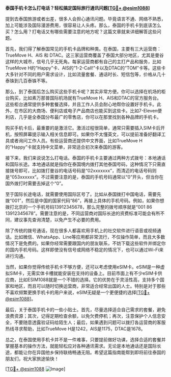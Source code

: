 **泰国手机卡怎么打电话？轻松搞定国际旅行通讯问题[[TG💪+ @esim1088](https://t.me/s/esim1088)]**

提到去泰国旅游或者出差，很多人会担心通讯问题。毕竟语言不通、网络不熟悉，加上可能涉及国际漫游费用，很容易让人头疼。那么，泰国的手机卡到底该怎么买？怎么用？打电话又有哪些需要注意的地方呢？这篇文章就来详细解答这些问题。

首先，我们得了解泰国常见的手机卡品牌和种类。在泰国，主要有三大运营商：TrueMove H、AIS 和 DTAC。这三家运营商覆盖了泰国大部分地区，尤其是曼谷这样的大城市，信号几乎无死角。每家运营商都有自己的主打产品和服务，比如TrueMove H的“Happy”卡、AIS的“1-2-Call!”卡以及DTAC的“TOM”卡等。这些卡大多针对不同的用户需求设计，比如流量套餐、通话时长、短信包等，价格从几十泰铢到几百泰铢不等。

那么，到了泰国后怎么购买这些手机卡呢？其实非常方便。你可以选择在机场的柜台购买，比如素万那普国际机场就有TrueMove H、AIS和DTAC的官方服务台。这些柜台通常提供多种套餐选择，并且工作人员会耐心地帮你设置好手机卡。此外，在市区的大商场、便利店或电子产品商店也能买到这些卡。比如7-Eleven便利店，几乎是全泰国分布最广的零售店，你可以在那里找到各种品牌的手机卡。

购买手机卡后，最重要的是激活它。激活过程很简单，通常只需要插入SIM卡后开机，按照屏幕提示输入相关信息即可。如果你不太懂英文，可以提前准备好翻译工具或者询问工作人员。有些运营商还提供中文界面，比如TrueMove H的“Happy”卡就支持中文菜单，非常适合初次来泰国的游客。

接下来，我们来说说怎么打电话。泰国的手机卡主要通过两种方式拨号：本地通话和国际长途。本地通话就是指你在泰国境内拨打其他泰国号码，这种情况下只需直接拨号即可，比如拨打曼谷的电话号码是“02xxxxxxx”，而清迈的电话号码则是“053xxxxxx”。不过需要注意的是，泰国的手机号码通常以“0”开头，但当你在国外拨打时需要去掉这个“0”。

至于国际长途电话，就需要使用国际区号了。比如从泰国拨打中国电话，需要先拨“001”，然后是中国的国家代码“86”，再接上具体的手机号码。例如，如果你想拨打北京的一个手机号码13912345678，那么完整的拨号顺序就是“001 86 13912345678”。需要注意的是，不同运营商对国际长途的资费标准可能会有所不同，建议事先查询清楚，以免产生不必要的费用。

除了传统的拨号通话，现在很多人都喜欢用手机上的社交软件进行语音或视频通话。比如微信、WhatsApp、Line等应用都非常流行，不仅操作简单，而且大多数情况下是免费的。如果你经常需要跟国内的朋友联系，不妨下载这些软件并绑定你的国内手机号码。这样即使没有信号或网络不稳定的情况下，也可以通过Wi-Fi来进行沟通。

当然，如果你觉得传统手机卡不够方便，还可以考虑使用eSIM卡。eSIM是一种虚拟SIM卡，无需实体卡槽就能安装在支持的设备上。目前市面上有不少eSIM卡供应商，比如ESIM1088就是一个不错的选择。它的优势在于灵活性高，支持多个国家和地区，而且可以随时切换运营商，非常适合经常出国的人士。特别是对于那些不喜欢频繁更换手机卡的用户来说，eSIM无疑是一个更便捷的选择[[TG💪+ @esim1088](https://t.me/s/esim1088)]。

最后，关于泰国手机卡的一些小贴士。首先，尽量选择适合自己需求的套餐，避免浪费资源；其次，记得定期检查余额，以免欠费停机；再次，注意保护个人信息安全，不要随意透露验证码给陌生人；最后，如果遇到问题可以拨打各运营商的客服热线寻求帮助，比如TrueMove H是1242，AIS是1175，DTAC是1678。

总之，在泰国使用手机卡并不是一件难事，只要提前做好功课，选择合适的套餐并掌握基本的操作方法，就能轻松应对各种通讯需求。无论是本地通话还是国际长途，都能让你在异国他乡保持联络畅通无阻。希望这篇指南能帮到即将前往泰国的朋友们，祝大家旅途愉快！

[[TG💪+ @esim1088](https://t.me/s/esim1088) ![Image](https://i.postimg.cc/4NQfJmqS/Snipaste-2025-05-13-00-14-12.png)]